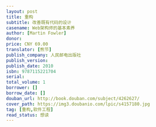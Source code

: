 ```yaml
---
layout: post
title: 重构
subtitle: 改善既有代码的设计
casename: Web架构师的基本素养
author: [Martin Fowler]
donor: 
price: CNY 69.00
translator: [熊节]
publish_company: 人民邮电出版社
publish_version: 
publish_date: 2010
isbn: 9787115221704
serial: 
total_volume: 1
borrower: []
borrow_date: []
douban_url: http://book.douban.com/subject/4262627/
cover_path: https://img3.doubanio.com/lpic/s4157180.jpg
tag: [重构,软件工程]
read_status: 想读
---
```

